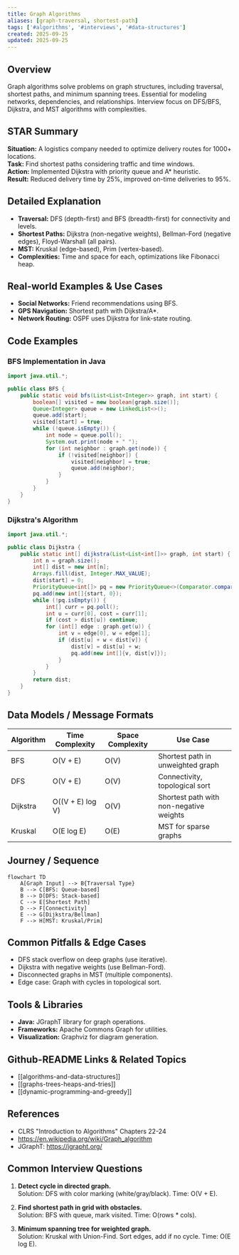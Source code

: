 ```yaml
---
title: Graph Algorithms
aliases: [graph-traversal, shortest-path]
tags: ['#algorithms', '#interviews', '#data-structures']
created: 2025-09-25
updated: 2025-09-25
---
```


## Overview
Graph algorithms solve problems on graph structures, including traversal, shortest paths, and minimum spanning trees. Essential for modeling networks, dependencies, and relationships. Interview focus on DFS/BFS, Dijkstra, and MST algorithms with complexities.

## STAR Summary
**Situation:** A logistics company needed to optimize delivery routes for 1000+ locations.  
**Task:** Find shortest paths considering traffic and time windows.  
**Action:** Implemented Dijkstra with priority queue and A* heuristic.  
**Result:** Reduced delivery time by 25%, improved on-time deliveries to 95%.

## Detailed Explanation
- **Traversal:** DFS (depth-first) and BFS (breadth-first) for connectivity and levels.
- **Shortest Paths:** Dijkstra (non-negative weights), Bellman-Ford (negative edges), Floyd-Warshall (all pairs).
- **MST:** Kruskal (edge-based), Prim (vertex-based).
- **Complexities:** Time and space for each, optimizations like Fibonacci heap.

## Real-world Examples & Use Cases
- **Social Networks:** Friend recommendations using BFS.
- **GPS Navigation:** Shortest path with Dijkstra/A*.
- **Network Routing:** OSPF uses Dijkstra for link-state routing.

## Code Examples
### BFS Implementation in Java
```java
import java.util.*;

public class BFS {
    public static void bfs(List<List<Integer>> graph, int start) {
        boolean[] visited = new boolean[graph.size()];
        Queue<Integer> queue = new LinkedList<>();
        queue.add(start);
        visited[start] = true;
        while (!queue.isEmpty()) {
            int node = queue.poll();
            System.out.print(node + " ");
            for (int neighbor : graph.get(node)) {
                if (!visited[neighbor]) {
                    visited[neighbor] = true;
                    queue.add(neighbor);
                }
            }
        }
    }
}
```

### Dijkstra's Algorithm
```java
import java.util.*;

public class Dijkstra {
    public static int[] dijkstra(List<List<int[]>> graph, int start) {
        int n = graph.size();
        int[] dist = new int[n];
        Arrays.fill(dist, Integer.MAX_VALUE);
        dist[start] = 0;
        PriorityQueue<int[]> pq = new PriorityQueue<>(Comparator.comparingInt(a -> a[1]));
        pq.add(new int[]{start, 0});
        while (!pq.isEmpty()) {
            int[] curr = pq.poll();
            int u = curr[0], cost = curr[1];
            if (cost > dist[u]) continue;
            for (int[] edge : graph.get(u)) {
                int v = edge[0], w = edge[1];
                if (dist[u] + w < dist[v]) {
                    dist[v] = dist[u] + w;
                    pq.add(new int[]{v, dist[v]});
                }
            }
        }
        return dist;
    }
}
```

## Data Models / Message Formats
| Algorithm | Time Complexity | Space Complexity | Use Case |
|-----------|-----------------|------------------|----------|
| BFS | O(V + E) | O(V) | Shortest path in unweighted graph |
| DFS | O(V + E) | O(V) | Connectivity, topological sort |
| Dijkstra | O((V + E) log V) | O(V) | Shortest path with non-negative weights |
| Kruskal | O(E log E) | O(E) | MST for sparse graphs |

## Journey / Sequence
```mermaid
flowchart TD
    A[Graph Input] --> B{Traversal Type}
    B --> C[BFS: Queue-based]
    B --> D[DFS: Stack-based]
    C --> E[Shortest Path]
    D --> F[Connectivity]
    E --> G[Dijkstra/Bellman]
    F --> H[MST: Kruskal/Prim]
```

## Common Pitfalls & Edge Cases
- DFS stack overflow on deep graphs (use iterative).
- Dijkstra with negative weights (use Bellman-Ford).
- Disconnected graphs in MST (multiple components).
- Edge case: Graph with cycles in topological sort.

## Tools & Libraries
- **Java:** JGraphT library for graph operations.
- **Frameworks:** Apache Commons Graph for utilities.
- **Visualization:** Graphviz for diagram generation.

## Github-README Links & Related Topics
- [[algorithms-and-data-structures]]
- [[graphs-trees-heaps-and-tries]]
- [[dynamic-programming-and-greedy]]

## References
- CLRS "Introduction to Algorithms" Chapters 22-24
- https://en.wikipedia.org/wiki/Graph_algorithm
- JGraphT: https://jgrapht.org/

## Common Interview Questions
1. **Detect cycle in directed graph.**  
   Solution: DFS with color marking (white/gray/black). Time: O(V + E).

2. **Find shortest path in grid with obstacles.**  
   Solution: BFS with queue, mark visited. Time: O(rows * cols).

3. **Minimum spanning tree for weighted graph.**  
   Solution: Kruskal with Union-Find. Sort edges, add if no cycle. Time: O(E log E).